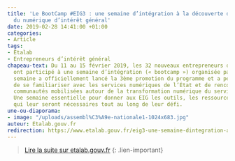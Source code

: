 ```yaml
---
title: 'Le BootCamp #EIG3 : une semaine d’intégration à la découverte des communautés
  du numérique d’intérêt général'
date: 2019-02-28 14:41:00 +01:00
categories:
- Article
tags:
- Etalab
- Entrepreneurs d’intérêt général
chapeau-text: Du 11 au 15 février 2019, les 32 nouveaux entrepreneurs d’intérêt général
  ont participé à une semaine d’intégration (« bootcamp ») organisée par Etalab. Cette
  semaine a officiellement lancé la 3ème promotion du programme et a permis aux EIG
  de se familiariser avec les services numériques de l’État et de rencontrer de nombreuses
  communautés mobilisées autour de la transformation numérique du service public.
  Une semaine essentielle pour donner aux EIG les outils, les ressources et les contacts
  qui leur seront nécessaires tout au long de leur défi.
une-ou-diaporama:
- image: "/uploads/assembl%C3%A9e-nationale1-1024x683.jpg"
auteur: Etalab.gouv.fr
redirection: https://www.etalab.gouv.fr/eig3-une-semaine-dintegration-a-la-decouverte-des-communautes-du-numerique-dinteret-general
---
```


> [Lire la suite sur etalab.gouv.fr](https://www.etalab.gouv.fr/eig3-une-semaine-dintegration-a-la-decouverte-des-communautes-du-numerique-dinteret-general)
{: .lien-important}